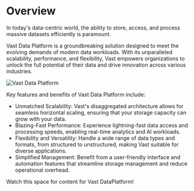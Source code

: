 # Overview

In today's data-centric world, the ability to store, access, and process massive datasets efficiently is paramount. 

Vast Data Platform is a groundbreaking solution designed to meet the evolving demands of modern data workloads. With its unparalleled scalability, performance, and flexibility, Vast empowers organizations to unlock the full potential of their data and drive innovation across various industries.

![Vast Data Platform](./vast_dataplatform.png)

Key features and benefits of Vast Data Platform include:

- Unmatched Scalability: Vast's disaggregated architecture allows for seamless horizontal scaling, ensuring that your storage capacity can grow with your data.
- Blazing-Fast Performance: Experience lightning-fast data access and processing speeds, enabling real-time analytics and AI workloads.
- Flexibility and Versatility: Handle a wide range of data types and formats, from structured to unstructured, making Vast suitable for diverse applications.
- Simplified Management: Benefit from a user-friendly interface and automation features that streamline storage management and reduce operational overhead.

Watch this space for content for Vast DataPlatform!